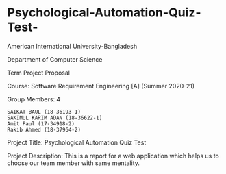# Psychological-Automation-Quiz-Test-
American International University-Bangladesh

Department of Computer Science

Term Project Proposal

Course: Software Requirement Engineering [A] (Summer 2020-21)

Group Members: 4

    SAIKAT BAUL (18-36193-1)
    SAKIMUL KARIM ADAN (18-36622-1)
    Amit Paul (17-34918-2)
    Rakib Ahmed (18-37964-2)

Project Title: Psychological Automation Quiz Test

Project Description: This is a report for a web application which helps us to choose our team member with same mentality.

